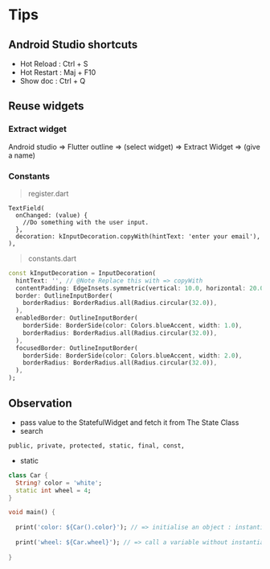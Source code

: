 # Tips

## Android Studio shortcuts

- Hot Reload : Ctrl + S
- Hot Restart : Maj + F10
- Show doc : Ctrl + Q

## Reuse widgets

### Extract widget

Android studio => Flutter outline => (select widget) => Extract Widget => (give a name)

### Constants

> register.dart

```
TextField(
  onChanged: (value) {
    //Do something with the user input.
  },
  decoration: kInputDecoration.copyWith(hintText: 'enter your email'),
),
```

> constants.dart

```dart
const kInputDecoration = InputDecoration(
  hintText: '', // @Note Replace this with => copyWith
  contentPadding: EdgeInsets.symmetric(vertical: 10.0, horizontal: 20.0),
  border: OutlineInputBorder(
    borderRadius: BorderRadius.all(Radius.circular(32.0)),
  ),
  enabledBorder: OutlineInputBorder(
    borderSide: BorderSide(color: Colors.blueAccent, width: 1.0),
    borderRadius: BorderRadius.all(Radius.circular(32.0)),
  ),
  focusedBorder: OutlineInputBorder(
    borderSide: BorderSide(color: Colors.blueAccent, width: 2.0),
    borderRadius: BorderRadius.all(Radius.circular(32.0)),
  ),
);
```

## Observation

- pass value to the StatefulWidget and fetch it from The State Class
- search

````
public, private, protected, static, final, const, 
````

- static

````dart
class Car {
  String? color = 'white';
  static int wheel = 4;
}

void main() {
    
  print('color: ${Car().color}'); // => initialise an object : instantiate the whole class  
    
  print('wheel: ${Car.wheel}'); // => call a variable without instantiate the class
    
}
````